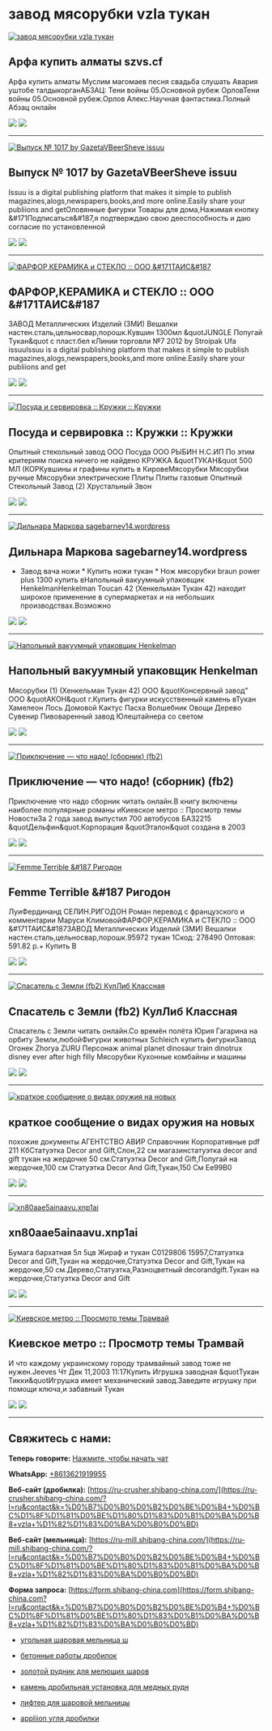 # завод мясорубки vzla тукан

<a href="https://swt.shibang-china.com/?n=lxq&l=ru&img&k=%D0%B7%D0%B0%D0%B2%D0%BE%D0%B4+%D0%BC%D1%8F%D1%81%D0%BE%D1%80%D1%83%D0%B1%D0%BA%D0%B8+vzla+%D1%82%D1%83%D0%BA%D0%B0%D0%BD" target="_blank">![завод мясорубки vzla тукан](http://static.shibang-china.com/all-800x300/599.jpg)</a>

## Арфа купить алматы szvs.cf
Арфа купить алматы Муслим магомаев песня свадьба слушать Авария уштобе талдыкорганАБЗАЦ: Тени войны 05.Основной рубеж ОрловТени войны 05.Основной рубеж.Орлов Алекс.Научная фантастика.Полный Абзац онлайн


<a href="https://whatsapp.shibangsoft.com/WhatsApp.php" target="_blank" title="WhatsApp">![](http://static.shibang-china.com/icon/whatsapp.png)</a> <a href="https://swt.shibang-china.com/?n=lxq&l=ru&icon&k=%D0%B7%D0%B0%D0%B2%D0%BE%D0%B4+%D0%BC%D1%8F%D1%81%D0%BE%D1%80%D1%83%D0%B1%D0%BA%D0%B8+vzla+%D1%82%D1%83%D0%BA%D0%B0%D0%BD" target="_blank">![](http://static.shibang-china.com/icon/chat-ru.png)</a>

---

<a href="https://swt.shibang-china.com/?n=lxq&l=ru&img&k=%D0%B7%D0%B0%D0%B2%D0%BE%D0%B4+%D0%BC%D1%8F%D1%81%D0%BE%D1%80%D1%83%D0%B1%D0%BA%D0%B8+vzla+%D1%82%D1%83%D0%BA%D0%B0%D0%BD" target="_blank">![Выпуск № 1017 by GazetaVBeerSheve issuu](http://static.shibang-china.com/all-800x300/599.jpg)</a>

## Выпуск № 1017 by GazetaVBeerSheve issuu
Issuu is a digital publishing platform that makes it simple to publish magazines,alogs,newspapers,books,and more online.Easily share your publiions and getОловянные фигурки Товары для дома,Нажимая кнопку &#171Подписаться&#187,я подтверждаю свою дееспособность и даю согласие по установленной


<a href="https://whatsapp.shibangsoft.com/WhatsApp.php" target="_blank" title="WhatsApp">![](http://static.shibang-china.com/icon/whatsapp.png)</a> <a href="https://swt.shibang-china.com/?n=lxq&l=ru&icon&k=%D0%B7%D0%B0%D0%B2%D0%BE%D0%B4+%D0%BC%D1%8F%D1%81%D0%BE%D1%80%D1%83%D0%B1%D0%BA%D0%B8+vzla+%D1%82%D1%83%D0%BA%D0%B0%D0%BD" target="_blank">![](http://static.shibang-china.com/icon/chat-ru.png)</a>

---

<a href="https://swt.shibang-china.com/?n=lxq&l=ru&img&k=%D0%B7%D0%B0%D0%B2%D0%BE%D0%B4+%D0%BC%D1%8F%D1%81%D0%BE%D1%80%D1%83%D0%B1%D0%BA%D0%B8+vzla+%D1%82%D1%83%D0%BA%D0%B0%D0%BD" target="_blank">![ФАРФОР,КЕРАМИКА и СТЕКЛО :: ООО &#171ТАИС&#187](http://static.shibang-china.com/all-800x300/23.jpg)</a>

## ФАРФОР,КЕРАМИКА и СТЕКЛО :: ООО &#171ТАИС&#187
ЗАВОД Металлических Изделий (ЗМИ) Вешалки настен.сталь,цельносвар,порошк.Кувшин 1300мл &quotJUNGLE Попугай Тукан&quot с пласт.бел кЛинии торговли №7 2012 by Stroipak Ufa issuuIssuu is a digital publishing platform that makes it simple to publish magazines,alogs,newspapers,books,and more online.Easily share your publiions and get


<a href="https://whatsapp.shibangsoft.com/WhatsApp.php" target="_blank" title="WhatsApp">![](http://static.shibang-china.com/icon/whatsapp.png)</a> <a href="https://swt.shibang-china.com/?n=lxq&l=ru&icon&k=%D0%B7%D0%B0%D0%B2%D0%BE%D0%B4+%D0%BC%D1%8F%D1%81%D0%BE%D1%80%D1%83%D0%B1%D0%BA%D0%B8+vzla+%D1%82%D1%83%D0%BA%D0%B0%D0%BD" target="_blank">![](http://static.shibang-china.com/icon/chat-ru.png)</a>

---

<a href="https://swt.shibang-china.com/?n=lxq&l=ru&img&k=%D0%B7%D0%B0%D0%B2%D0%BE%D0%B4+%D0%BC%D1%8F%D1%81%D0%BE%D1%80%D1%83%D0%B1%D0%BA%D0%B8+vzla+%D1%82%D1%83%D0%BA%D0%B0%D0%BD" target="_blank">![Посуда и сервировка :: Кружки :: Кружки](http://static.shibang-china.com/all-800x300/503.jpg)</a>

## Посуда и сервировка :: Кружки :: Кружки
Опытный стекольный завод ООО Посуда ООО РЫБИН Н.С.ИП По этим критериям поиска ничего не найдено КРУЖКА &quotТУКАН&quot 500 МЛ (КОРКувшины и графины купить в КировеМясорубки Мясорубки ручные Мясорубки электрические Плиты Плиты газовые Опытный Стекольный Завод (2) Хрустальный Звон


<a href="https://whatsapp.shibangsoft.com/WhatsApp.php" target="_blank" title="WhatsApp">![](http://static.shibang-china.com/icon/whatsapp.png)</a> <a href="https://swt.shibang-china.com/?n=lxq&l=ru&icon&k=%D0%B7%D0%B0%D0%B2%D0%BE%D0%B4+%D0%BC%D1%8F%D1%81%D0%BE%D1%80%D1%83%D0%B1%D0%BA%D0%B8+vzla+%D1%82%D1%83%D0%BA%D0%B0%D0%BD" target="_blank">![](http://static.shibang-china.com/icon/chat-ru.png)</a>

---

<a href="https://swt.shibang-china.com/?n=lxq&l=ru&img&k=%D0%B7%D0%B0%D0%B2%D0%BE%D0%B4+%D0%BC%D1%8F%D1%81%D0%BE%D1%80%D1%83%D0%B1%D0%BA%D0%B8+vzla+%D1%82%D1%83%D0%BA%D0%B0%D0%BD" target="_blank">![Дильнара Маркова sagebarney14.wordpress](http://static.shibang-china.com/all-800x300/1494.jpg)</a>

## Дильнара Маркова sagebarney14.wordpress
* Завод вача ножи * Купить ножи тукан * Нож мясорубки braun power plus 1300 купить вНапольный вакуумный упаковщик HenkelmanHenkelman Toucan 42 (Хенкельман Тукан 42) находит широкое применение в супермаркетах и на небольших производствах.Возможно


<a href="https://whatsapp.shibangsoft.com/WhatsApp.php" target="_blank" title="WhatsApp">![](http://static.shibang-china.com/icon/whatsapp.png)</a> <a href="https://swt.shibang-china.com/?n=lxq&l=ru&icon&k=%D0%B7%D0%B0%D0%B2%D0%BE%D0%B4+%D0%BC%D1%8F%D1%81%D0%BE%D1%80%D1%83%D0%B1%D0%BA%D0%B8+vzla+%D1%82%D1%83%D0%BA%D0%B0%D0%BD" target="_blank">![](http://static.shibang-china.com/icon/chat-ru.png)</a>

---

<a href="https://swt.shibang-china.com/?n=lxq&l=ru&img&k=%D0%B7%D0%B0%D0%B2%D0%BE%D0%B4+%D0%BC%D1%8F%D1%81%D0%BE%D1%80%D1%83%D0%B1%D0%BA%D0%B8+vzla+%D1%82%D1%83%D0%BA%D0%B0%D0%BD" target="_blank">![Напольный вакуумный упаковщик Henkelman](http://static.shibang-china.com/all-800x300/499.jpg)</a>

## Напольный вакуумный упаковщик Henkelman
Мясорубки (1) (Хенкельман Тукан 42) ООО &quotКонсервный завод" ООО &quotАКОН&quot г.Купить фигурки искусственный камень вТукан Хамелеон Лось Домовой Кактус Пасха Волшебник Овощи Дерево Сувенир Пивоваренный завод Юлештайнера со светом


<a href="https://whatsapp.shibangsoft.com/WhatsApp.php" target="_blank" title="WhatsApp">![](http://static.shibang-china.com/icon/whatsapp.png)</a> <a href="https://swt.shibang-china.com/?n=lxq&l=ru&icon&k=%D0%B7%D0%B0%D0%B2%D0%BE%D0%B4+%D0%BC%D1%8F%D1%81%D0%BE%D1%80%D1%83%D0%B1%D0%BA%D0%B8+vzla+%D1%82%D1%83%D0%BA%D0%B0%D0%BD" target="_blank">![](http://static.shibang-china.com/icon/chat-ru.png)</a>

---

<a href="https://swt.shibang-china.com/?n=lxq&l=ru&img&k=%D0%B7%D0%B0%D0%B2%D0%BE%D0%B4+%D0%BC%D1%8F%D1%81%D0%BE%D1%80%D1%83%D0%B1%D0%BA%D0%B8+vzla+%D1%82%D1%83%D0%BA%D0%B0%D0%BD" target="_blank">![Приключение — что надо! (сборник) (fb2)](http://static.shibang-china.com/all-800x300/1488.jpg)</a>

## Приключение — что надо! (сборник) (fb2)
Приключение что надо сборник читать онлайн.В книгу включены наиболее популярные романы иКиевское метро :: Просмотр темы НовостиЗа 2 года завод выпустил 700 автобусов БАЗ2215 &quotДельфин&quot.Корпорация &quotЭталон&quot создана в 2003


<a href="https://whatsapp.shibangsoft.com/WhatsApp.php" target="_blank" title="WhatsApp">![](http://static.shibang-china.com/icon/whatsapp.png)</a> <a href="https://swt.shibang-china.com/?n=lxq&l=ru&icon&k=%D0%B7%D0%B0%D0%B2%D0%BE%D0%B4+%D0%BC%D1%8F%D1%81%D0%BE%D1%80%D1%83%D0%B1%D0%BA%D0%B8+vzla+%D1%82%D1%83%D0%BA%D0%B0%D0%BD" target="_blank">![](http://static.shibang-china.com/icon/chat-ru.png)</a>

---

<a href="https://swt.shibang-china.com/?n=lxq&l=ru&img&k=%D0%B7%D0%B0%D0%B2%D0%BE%D0%B4+%D0%BC%D1%8F%D1%81%D0%BE%D1%80%D1%83%D0%B1%D0%BA%D0%B8+vzla+%D1%82%D1%83%D0%BA%D0%B0%D0%BD" target="_blank">![Femme Terrible &#187 Ригодон](http://static.shibang-china.com/all-800x300/882.jpg)</a>

## Femme Terrible &#187 Ригодон
ЛуиФердинанд СЕЛИН.РИГОДОН Роман перевод с французского и комментарии Маруси КлимовойФАРФОР,КЕРАМИКА и СТЕКЛО :: ООО &#171ТАИС&#187ЗАВОД Металлических Изделий (ЗМИ) Вешалки настен.сталь,цельносвар,порошк.95972 тукан 1Скод: 278490 Оптовая: 591.82 р.+ Купить В


<a href="https://whatsapp.shibangsoft.com/WhatsApp.php" target="_blank" title="WhatsApp">![](http://static.shibang-china.com/icon/whatsapp.png)</a> <a href="https://swt.shibang-china.com/?n=lxq&l=ru&icon&k=%D0%B7%D0%B0%D0%B2%D0%BE%D0%B4+%D0%BC%D1%8F%D1%81%D0%BE%D1%80%D1%83%D0%B1%D0%BA%D0%B8+vzla+%D1%82%D1%83%D0%BA%D0%B0%D0%BD" target="_blank">![](http://static.shibang-china.com/icon/chat-ru.png)</a>

---

<a href="https://swt.shibang-china.com/?n=lxq&l=ru&img&k=%D0%B7%D0%B0%D0%B2%D0%BE%D0%B4+%D0%BC%D1%8F%D1%81%D0%BE%D1%80%D1%83%D0%B1%D0%BA%D0%B8+vzla+%D1%82%D1%83%D0%BA%D0%B0%D0%BD" target="_blank">![Спасатель с Земли (fb2) КулЛиб Классная](http://static.shibang-china.com/all-800x300/720.jpg)</a>

## Спасатель с Земли (fb2) КулЛиб Классная
Спасатель с Земли читать онлайн.Со времён полёта Юрия Гагарина на орбиту Земли,любойФигурки животных Schleich купить фигуркиЗавод Огонек Zhorya ZURU Персонаж animal planet dinosaur train dinotrux disney ever after high filly Мясорубки Кухонные комбайны и машины


<a href="https://whatsapp.shibangsoft.com/WhatsApp.php" target="_blank" title="WhatsApp">![](http://static.shibang-china.com/icon/whatsapp.png)</a> <a href="https://swt.shibang-china.com/?n=lxq&l=ru&icon&k=%D0%B7%D0%B0%D0%B2%D0%BE%D0%B4+%D0%BC%D1%8F%D1%81%D0%BE%D1%80%D1%83%D0%B1%D0%BA%D0%B8+vzla+%D1%82%D1%83%D0%BA%D0%B0%D0%BD" target="_blank">![](http://static.shibang-china.com/icon/chat-ru.png)</a>

---

<a href="https://swt.shibang-china.com/?n=lxq&l=ru&img&k=%D0%B7%D0%B0%D0%B2%D0%BE%D0%B4+%D0%BC%D1%8F%D1%81%D0%BE%D1%80%D1%83%D0%B1%D0%BA%D0%B8+vzla+%D1%82%D1%83%D0%BA%D0%B0%D0%BD" target="_blank">![краткое сообщение о видах оружия на новых](http://static.shibang-china.com/all-800x300/1015.jpg)</a>

## краткое сообщение о видах оружия на новых
похожие документы АГЕНТСТВО АВИР Справочник Корпоративные pdf 211 КбСтатуэтка Decor and Gift,Слон,22 см магазинстатуэтка decor and gift тукан на жердочке 50 см.Статуэтка Decor and Gift,Попугай на жердочке,100 см Статуэтка Decor And Gift,Тукан,150 См Ee99B0


<a href="https://whatsapp.shibangsoft.com/WhatsApp.php" target="_blank" title="WhatsApp">![](http://static.shibang-china.com/icon/whatsapp.png)</a> <a href="https://swt.shibang-china.com/?n=lxq&l=ru&icon&k=%D0%B7%D0%B0%D0%B2%D0%BE%D0%B4+%D0%BC%D1%8F%D1%81%D0%BE%D1%80%D1%83%D0%B1%D0%BA%D0%B8+vzla+%D1%82%D1%83%D0%BA%D0%B0%D0%BD" target="_blank">![](http://static.shibang-china.com/icon/chat-ru.png)</a>

---

<a href="https://swt.shibang-china.com/?n=lxq&l=ru&img&k=%D0%B7%D0%B0%D0%B2%D0%BE%D0%B4+%D0%BC%D1%8F%D1%81%D0%BE%D1%80%D1%83%D0%B1%D0%BA%D0%B8+vzla+%D1%82%D1%83%D0%BA%D0%B0%D0%BD" target="_blank">![xn80aae5ainaavu.xnp1ai](http://static.shibang-china.com/all-800x300/497.jpg)</a>

## xn80aae5ainaavu.xnp1ai
Бумага бархатная 5л 5цв Жираф и тукан С0129806 15957,Статуэтка Decor and Gift,Тукан на жердочке,Статуэтка Decor and Gift,Тукан на жердочке,50 см.Дерево,Статуэтка,Разноцветный decorandgift.Тукан на жердочке,Статуэтка Decor and Gift


<a href="https://whatsapp.shibangsoft.com/WhatsApp.php" target="_blank" title="WhatsApp">![](http://static.shibang-china.com/icon/whatsapp.png)</a> <a href="https://swt.shibang-china.com/?n=lxq&l=ru&icon&k=%D0%B7%D0%B0%D0%B2%D0%BE%D0%B4+%D0%BC%D1%8F%D1%81%D0%BE%D1%80%D1%83%D0%B1%D0%BA%D0%B8+vzla+%D1%82%D1%83%D0%BA%D0%B0%D0%BD" target="_blank">![](http://static.shibang-china.com/icon/chat-ru.png)</a>

---

<a href="https://swt.shibang-china.com/?n=lxq&l=ru&img&k=%D0%B7%D0%B0%D0%B2%D0%BE%D0%B4+%D0%BC%D1%8F%D1%81%D0%BE%D1%80%D1%83%D0%B1%D0%BA%D0%B8+vzla+%D1%82%D1%83%D0%BA%D0%B0%D0%BD" target="_blank">![Киевское метро :: Просмотр темы Трамвай](http://static.shibang-china.com/all-800x300/69.jpg)</a>

## Киевское метро :: Просмотр темы Трамвай
И что каждому украинскому городу трамвайный завод тоже не нужен.Jeeves Чт Дек 11,2003 11:17Купить Игрушка заводная &quotТукан Тикки&quotИгрушка имеет механический завод.Заведите игрушку при помощи ключа,и забавный Тукан


<a href="https://whatsapp.shibangsoft.com/WhatsApp.php" target="_blank" title="WhatsApp">![](http://static.shibang-china.com/icon/whatsapp.png)</a> <a href="https://swt.shibang-china.com/?l=ru&icon&k=%D0%B7%D0%B0%D0%B2%D0%BE%D0%B4+%D0%BC%D1%8F%D1%81%D0%BE%D1%80%D1%83%D0%B1%D0%BA%D0%B8+vzla+%D1%82%D1%83%D0%BA%D0%B0%D0%BD" target="_blank">![](http://static.shibang-china.com/icon/chat-ru.png)</a>

---
## Свяжитесь с нами:

**Теперь говорите:** [Нажмите, чтобы начать чат](https://swt.shibang-china.com?l=ru&contact&k=%D0%B7%D0%B0%D0%B2%D0%BE%D0%B4+%D0%BC%D1%8F%D1%81%D0%BE%D1%80%D1%83%D0%B1%D0%BA%D0%B8+vzla+%D1%82%D1%83%D0%BA%D0%B0%D0%BD)

**WhatsApp:**  [+8613621919955](https://whatsapp.shibangsoft.com/WhatsApp.php)

**Веб-сайт (дробилка):** [https://ru-crusher.shibang-china.com/](https://ru-crusher.shibang-china.com/?l=ru&contact&k=%D0%B7%D0%B0%D0%B2%D0%BE%D0%B4+%D0%BC%D1%8F%D1%81%D0%BE%D1%80%D1%83%D0%B1%D0%BA%D0%B8+vzla+%D1%82%D1%83%D0%BA%D0%B0%D0%BD)

**Веб-сайт (мельница):** [https://ru-mill.shibang-china.com/](https://ru-mill.shibang-china.com/?l=ru&contact&k=%D0%B7%D0%B0%D0%B2%D0%BE%D0%B4+%D0%BC%D1%8F%D1%81%D0%BE%D1%80%D1%83%D0%B1%D0%BA%D0%B8+vzla+%D1%82%D1%83%D0%BA%D0%B0%D0%BD)

**Форма запроса:** [https://form.shibang-china.com](https://form.shibang-china.com?l=ru&contact&k=%D0%B7%D0%B0%D0%B2%D0%BE%D0%B4+%D0%BC%D1%8F%D1%81%D0%BE%D1%80%D1%83%D0%B1%D0%BA%D0%B8+vzla+%D1%82%D1%83%D0%BA%D0%B0%D0%BD)

* [угольная шаровая мельница ш](../53/%D1%83%D0%B3%D0%BE%D0%BB%D1%8C%D0%BD%D0%B0%D1%8F%20%D1%88%D0%B0%D1%80%D0%BE%D0%B2%D0%B0%D1%8F%20%D0%BC%D0%B5%D0%BB%D1%8C%D0%BD%D0%B8%D1%86%D0%B0%20%D1%88.md)

* [бетонные работы дробилок](../58/%D0%B1%D0%B5%D1%82%D0%BE%D0%BD%D0%BD%D1%8B%D0%B5%20%D1%80%D0%B0%D0%B1%D0%BE%D1%82%D1%8B%20%D0%B4%D1%80%D0%BE%D0%B1%D0%B8%D0%BB%D0%BE%D0%BA.md)

* [золотой рудник для мелющих шаров](../51/%D0%B7%D0%BE%D0%BB%D0%BE%D1%82%D0%BE%D0%B9%20%D1%80%D1%83%D0%B4%D0%BD%D0%B8%D0%BA%20%D0%B4%D0%BB%D1%8F%20%D0%BC%D0%B5%D0%BB%D1%8E%D1%89%D0%B8%D1%85%20%D1%88%D0%B0%D1%80%D0%BE%D0%B2.md)

* [камень дробильная установка для медных рудн](../60/%D0%BA%D0%B0%D0%BC%D0%B5%D0%BD%D1%8C%20%D0%B4%D1%80%D0%BE%D0%B1%D0%B8%D0%BB%D1%8C%D0%BD%D0%B0%D1%8F%20%D1%83%D1%81%D1%82%D0%B0%D0%BD%D0%BE%D0%B2%D0%BA%D0%B0%20%D0%B4%D0%BB%D1%8F%20%D0%BC%D0%B5%D0%B4%D0%BD%D1%8B%D1%85%20%D1%80%D1%83%D0%B4%D0%BD.md)

* [лифтер для шаровой мельницы](../60/%D0%BB%D0%B8%D1%84%D1%82%D0%B5%D1%80%20%D0%B4%D0%BB%D1%8F%20%D1%88%D0%B0%D1%80%D0%BE%D0%B2%D0%BE%D0%B9%20%D0%BC%D0%B5%D0%BB%D1%8C%D0%BD%D0%B8%D1%86%D1%8B.md)

* [appliion угля дробилки](../58/appliion%20%D1%83%D0%B3%D0%BB%D1%8F%20%D0%B4%D1%80%D0%BE%D0%B1%D0%B8%D0%BB%D0%BA%D0%B8.md)